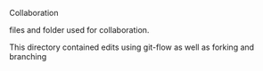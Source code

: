 Collaboration

files and folder used for collaboration.

This directory contained edits using git-flow as well as forking and branching